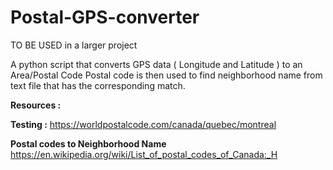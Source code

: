 # Postal-GPS-converter
TO BE USED in a larger project

A python script that converts GPS data ( Longitude and Latitude ) to an Area/Postal Code
Postal code is then used to find neighborhood name from text file that has the corresponding match.


**Resources :**

  **Testing :**
  https://worldpostalcode.com/canada/quebec/montreal

  **Postal codes to Neighborhood Name**
  https://en.wikipedia.org/wiki/List_of_postal_codes_of_Canada:_H
